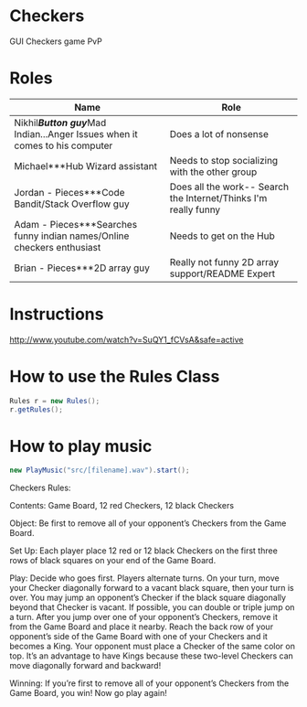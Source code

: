 Checkers
========

GUI Checkers game PvP

Roles
=====

| Name | Role  |
| ------------- | ----------- |
| Nikhil***Button guy***Mad Indian...Anger Issues when it comes to his computer | Does a lot of nonsense|
| Michael***Hub Wizard assistant| Needs to stop socializing with the other group   |
| Jordan - Pieces***Code Bandit/Stack Overflow guy| Does all the work-- Search the Internet/Thinks I'm really funny       |
| Adam - Pieces***Searches funny indian names/Online checkers enthusiast| Needs to get on the Hub     |
| Brian - Pieces***2D array guy | Really not funny 2D array support/README Expert        |


Instructions
=============
http://www.youtube.com/watch?v=SuQY1_fCVsA&safe=active

How to use the Rules Class
==========================

```java
Rules r = new Rules();
r.getRules();
```
How to play music
=================
```java
new PlayMusic("src/[filename].wav").start();
```


Checkers Rules:


Contents: 
Game Board, 12 red Checkers, 12 black Checkers

Object:
Be first to remove all of your opponent’s Checkers 
from the Game Board. 

Set Up: 
Each player place 12 red or 12 black Checkers on the first three rows of black 
squares on your end of the Game Board. 

Play:
Decide who goes first. Players alternate turns. 
On your turn, move your Checker diagonally forward to a vacant black square, then your 
turn is over. You may jump an opponent’s Checker if the black square diagonally beyond 
that Checker is vacant. If possible, you can double or triple jump on a turn. After you 
jump over one of your opponent’s Checkers, remove it from the Game Board and place it 
nearby. 
Reach the back row of your opponent’s side of the Game Board with one of your Checkers 
and it becomes a King. Your opponent must place a Checker of the same color on top. 
It’s an advantage to have Kings because these two-level Checkers can move diagonally 
forward and backward! 

Winning:
If you’re first to remove all of your 
opponent’s Checkers from the Game 
Board, you win! Now go play again! 

